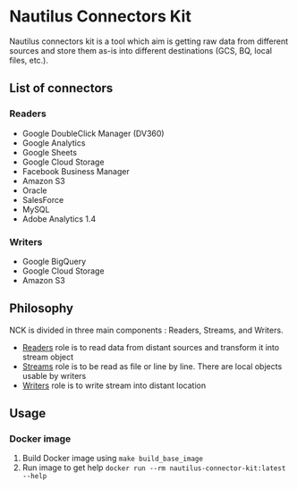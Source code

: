 # Nautilus Connectors Kit

Nautilus connectors kit is a tool which aim is getting raw data from different sources and store them as-is into different destinations (GCS, BQ, local files, etc.).

## List of connectors

### Readers

- Google DoubleClick Manager (DV360)
- Google Analytics
- Google Sheets
- Google Cloud Storage
- Facebook Business Manager
- Amazon S3
- Oracle
- SalesForce
- MySQL
- Adobe Analytics 1.4 

### Writers

- Google BigQuery
- Google Cloud Storage
- Amazon S3

## Philosophy

NCK is divided in three main components : Readers, Streams, and Writers.

- [Readers](./lib/readers/README.md) role is to read data from distant sources and transform it into stream object
- [Streams](./lib/streams/README.md) role is to be read as file or line by line. There are local objects usable by writers
- [Writers](./lib/writers/README.md) role is to write stream into distant location

## Usage

### Docker image

1. Build Docker image using `make build_base_image`
2. Run image to get help `docker run --rm nautilus-connector-kit:latest --help`
